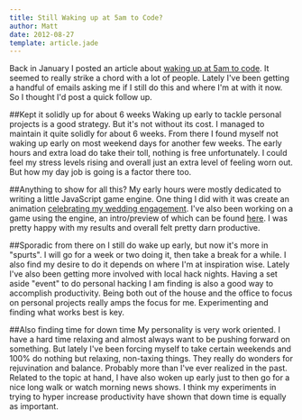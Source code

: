 ```yaml
---
title: Still Waking up at 5am to Code?
author: Matt
date: 2012-08-27
template: article.jade
---
```

Back in January I posted an article about [waking up at 5am to code](/articles/waking-up-at-5am-to-code/). It seemed to really strike a chord with a lot of people. Lately I've been getting a handful of emails asking me if I still do this and where I'm at with it now. So I thought I'd post a quick follow up.

##Kept it solidly up for about 6 weeks
Waking up early to tackle personal projects is a good strategy. But it's not without its cost. I managed to maintain it quite solidly for about 6 weeks. From there I found myself not waking up early on most weekend days for another few weeks. The early hours and extra load do take their toll, nothing is free unfortunately. I could feel my stress levels rising and overall just an extra level of feeling worn out. But how my day job is going is a factor there too.

##Anything to show for all this?
My early hours were mostly dedicated to writing a little JavaScript game engine. One thing I did with it was create an animation [celebrating my wedding engagement](http://yaysarahandmatt.org). I've also been working on a game using the engine, an intro/preview of which can be found [here](/media/labAdder/index.html). I was pretty happy with my results and overall felt pretty darn productive.

##Sporadic from there on
I still do wake up early, but now it's more in "spurts". I will go for a week or two doing it, then take a break for a while. I also find my desire to do it depends on where I'm at inspiration wise. Lately I've also been getting more involved with local hack nights. Having a set aside "event" to do personal hacking I am finding is also a good way to accomplish productivity. Being both out of the house and the office to focus on personal projects really amps the focus for me. Experimenting and finding what works best is key.

##Also finding time for down time
My personality is very work oriented. I have a hard time relaxing and almost always want to be pushing forward on something. But lately I've been forcing myself to take certain weekends and 100% do nothing but relaxing, non-taxing things. They really do wonders for rejuvination and balance. Probably more than I've ever realized in the past. Related to the topic at hand, I have also woken up early just to then go for a nice long walk or watch morning news shows. I think my experiments in trying to hyper increase productivity have shown that down time is equally as important.</p>

